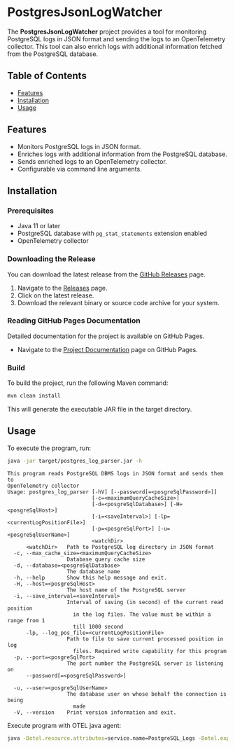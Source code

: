 # PostgresJsonLogWatcher

The **PostgresJsonLogWatcher** project provides a tool for monitoring PostgreSQL logs in JSON format and sending the logs to an OpenTelemetry collector. This tool can also enrich logs with additional information fetched from the PostgreSQL database.

## Table of Contents

- [Features](#features)
- [Installation](#installation)
- [Usage](#usage)

## Features

- Monitors PostgreSQL logs in JSON format.
- Enriches logs with additional information from the PostgreSQL database.
- Sends enriched logs to an OpenTelemetry collector.
- Configurable via command line arguments.

## Installation

### Prerequisites

- Java 11 or later
- PostgreSQL database with `pg_stat_statements` extension enabled
- OpenTelemetry collector

### Downloading the Release

You can download the latest release from the [GitHub Releases](https://github.com/igor-suhorukov/PostgresJsonLogWatcher/releases) page.

1. Navigate to the [Releases](https://github.com/igor-suhorukov/PostgresJsonLogWatcher/releases) page.
2. Click on the latest release.
3. Download the relevant binary or source code archive for your system.

### Reading GitHub Pages Documentation

Detailed documentation for the project is available on GitHub Pages.

- Navigate to the [Project Documentation](https://igor-suhorukov.github.io/PostgresJsonLogWatcher/) page on GitHub Pages.


### Build

To build the project, run the following Maven command:

```bash
mvn clean install
```
This will generate the executable JAR file in the target directory.

## Usage
To execute the program, run:

```bash
java -jar target/postgres_log_parser.jar -h
```

```
This program reads PostgreSQL DBMS logs in JSON format and sends them to
OpenTelemetry collector
Usage: postgres_log_parser [-hV] [--password[=<posgreSqlPassword>]]
                           [-c=<maximumQueryCacheSize>]
                           [-d=<posgreSqlDatabase>] [-H=<posgreSqlHost>]
                           [-i=<saveInterval>] [-lp=<currentLogPositionFile>]
                           [-p=<posgreSqlPort>] [-u=<posgreSqlUserName>]
                           <watchDir>
      <watchDir>   Path to PostgreSQL log directory in JSON format
  -c, --max_cache_size=<maximumQueryCacheSize>
                   Database query cache size
  -d, --database=<posgreSqlDatabase>
                   The database name
  -h, --help       Show this help message and exit.
  -H, --host=<posgreSqlHost>
                   The host name of the PostgreSQL server
  -i, --save_interval=<saveInterval>
                   Interval of saving (in second) of the current read position
                     in the log files. The value must be within a range from 1
                     till 1000 second
      -lp, --log_pos_file=<currentLogPositionFile>
                   Path to file to save current processed position in log
                     files. Required write capability for this program
  -p, --port=<posgreSqlPort>
                   The port number the PostgreSQL server is listening on
      --password[=<posgreSqlPassword>]

  -u, --user=<posgreSqlUserName>
                   The database user on whose behalf the connection is being
                     made
  -V, --version    Print version information and exit.
```

Execute program with OTEL java agent:
```bash
java -Dotel.resource.attributes=service.name=PostgreSQL_Logs -Dotel.exporter.otlp.protocol=grpc -Dotel.exporter.otlp.endpoint=http://127.0.0.1:4317 -Dotel.logs.exporter=otlp -Dotel.instrumentation.logback-appender.experimental.capture-key-value-pair-attributes=true -Dotel.instrumentation.logback-appender.experimental.capture-logger-context-attributes=true -javaagent:opentelemetry-javaagent-2.7.0.jar -jar postgres_log_parser.jar ~/database/log
```